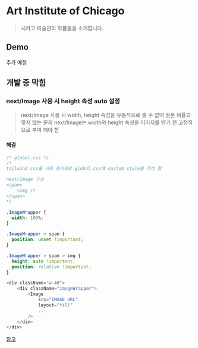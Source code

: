 # Art Institute of Chicago

> 시카고 미술관의 작품들을 소개합니다.

## Demo

추가 예정

## 개발 중 막힘

### next/Image 사용 시 height 속성 auto 설정

> next/Image 사용 시 width, height 속성을 유동적으로 줄 수 없어 원본 비율과 맞지 않는 문제
> next/Image는 width와 height 속성을 이미지를 받기 전 고정적으로 부여 해야 함

#### 해결

```css
/* global.css */
/*
tailwind css를 사용 중이므로 global.css에 custom style을 작성 함

next/Image 구성
<span>
    <img />
</span>
*/

.ImageWrapper {
  width: 100%;
}

.ImageWrapper > span {
  position: unset !important;
}

.ImageWrapper > span > img {
  height: auto !important;
  position: relative !important;
}
```

```javascript
<div className="w-40">
    <div className="imageWrapper">
        <Image
            src="IMAGE_URL"
            layout="fill"
            ...
        />
    </div>
</div>
```

[참고](https://velog.io/@eunnbi/NextJS-Image-%EC%BB%B4%ED%8F%AC%EB%84%8C%ED%8A%B8)
